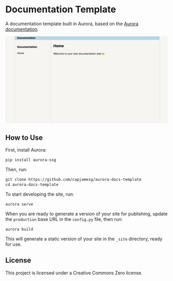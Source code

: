 # Documentation Template

A documentation template built in Aurora, based on the [Aurora documentation](https://aurora.jamesg.blog.).

![A documentation homepage with a sidebar](screenshot.png)

## How to Use

First, install Aurora:

```
pip install aurora-ssg
```

Then, run:

```
git clone https://github.com/capjamesg/aurora-docs-template
cd aurora-docs-template
```

To start developing the site, run:

```
aurora serve
```

When you are ready to generate a version of your site for publishing, update the `production` base URL in the `config.py` file, then run:

```
aurora build
```

This will generate a static version of your site in the `_site` directory, ready for use.

## License

This project is licensed under a Creative Commons Zero license.
